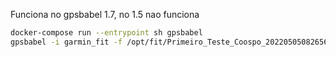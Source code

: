 
Funciona no gpsbabel 1.7, no 1.5 nao funciona

```bash
docker-compose run --entrypoint sh gpsbabel
gpsbabel -i garmin_fit -f /opt/fit/Primeiro_Teste_Coospo_20220505082656.fit -o gpx -F /opt/fit/out.gpx
```

